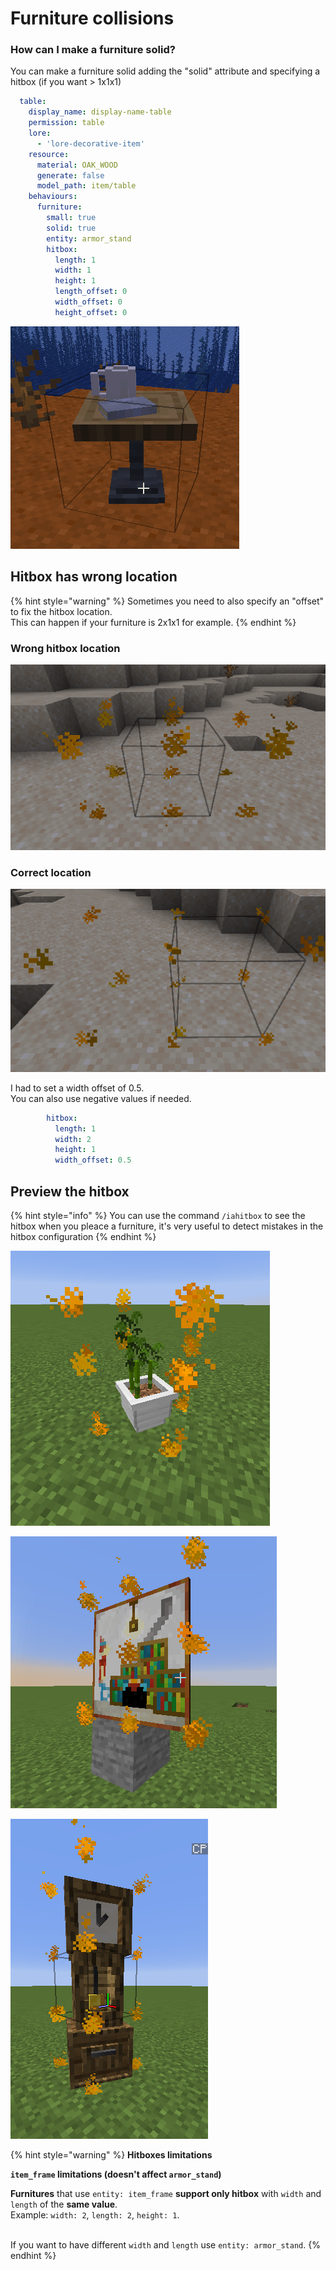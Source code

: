 # Furniture collisions

### How can I make a furniture solid?

You can make a furniture solid adding the "solid" attribute and specifying a hitbox (if you want > 1x1x1)

```yaml
  table:
    display_name: display-name-table
    permission: table
    lore:
      - 'lore-decorative-item'
    resource:
      material: OAK_WOOD
      generate: false
      model_path: item/table
    behaviours:
      furniture:
        small: true
        solid: true
        entity: armor_stand
        hitbox:
          length: 1
          width: 1
          height: 1
          length_offset: 0
          width_offset: 0
          height_offset: 0
```

![](<../../../.gitbook/assets/image (15).png>)

## Hitbox has wrong location <a href="#show-the-hitbox" id="show-the-hitbox"></a>

{% hint style="warning" %}
Sometimes you need to also specify an "offset" to fix the hitbox location.\
This can happen if your furniture is 2x1x1 for example.
{% endhint %}

### Wrong hitbox location

![](../../../.gitbook/assets/143050888-2efd90f5-a462-459b-b71b-0e63beaa7620.png)

### Correct location <a href="#show-the-hitbox" id="show-the-hitbox"></a>

![](../../../.gitbook/assets/143051038-92bafa25-90f7-4677-9466-c6cc2a591e7e.png)

I had to set a width offset of 0.5.\
You can also use negative values if needed.

```yaml
        hitbox:
          length: 1
          width: 2
          height: 1
          width_offset: 0.5
```

## Preview the hitbox <a href="#show-the-hitbox" id="show-the-hitbox"></a>

{% hint style="info" %}
You can use the command `/iahitbox` to see the hitbox when you pleace a furniture, it's very useful to detect mistakes in the hitbox configuration
{% endhint %}

![](<../../../.gitbook/assets/immagine (63) (2) (3) (2) (1) (1) (1) (1) (1) (1) (1) (1) (1) (1) (1) (1) (1) (1) (1).png>)

![](<../../../.gitbook/assets/immagine (87).png>)

![](<../../../.gitbook/assets/immagine (88).png>)

{% hint style="warning" %}
**Hitboxes limitations**

**`item_frame` limitations (doesn't affect `armor_stand`)**

**Furnitures** that use `entity: item_frame` **support only hitbox** with `width` and `length` of the **same value**.\
Example: `width: 2`, `length: 2`, `height: 1`.

\
If you want to have different `width` and `length` use `entity: armor_stand`.
{% endhint %}
